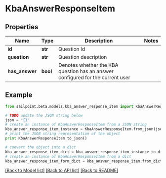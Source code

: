 # KbaAnswerResponseItem


## Properties

Name | Type | Description | Notes
------------ | ------------- | ------------- | -------------
**id** | **str** | Question Id | 
**question** | **str** | Question description | 
**has_answer** | **bool** | Denotes whether the KBA question has an answer configured for the current user | 

## Example

```python
from sailpoint.beta.models.kba_answer_response_item import KbaAnswerResponseItem

# TODO update the JSON string below
json = "{}"
# create an instance of KbaAnswerResponseItem from a JSON string
kba_answer_response_item_instance = KbaAnswerResponseItem.from_json(json)
# print the JSON string representation of the object
print KbaAnswerResponseItem.to_json()

# convert the object into a dict
kba_answer_response_item_dict = kba_answer_response_item_instance.to_dict()
# create an instance of KbaAnswerResponseItem from a dict
kba_answer_response_item_form_dict = kba_answer_response_item.from_dict(kba_answer_response_item_dict)
```
[[Back to Model list]](../README.md#documentation-for-models) [[Back to API list]](../README.md#documentation-for-api-endpoints) [[Back to README]](../README.md)


